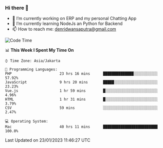 ### Hi there 👋

- 🔭 I’m currently working on ERP and my personal Chatting App
- 🌱 I’m currently learning NodeJs an Python for Backend
- 📫 How to reach me: denridwansaputra@gmail.com


<!--START_SECTION:waka-->
![Code Time](http://img.shields.io/badge/Code%20Time-2%2C552%20hrs%2036%20mins-blue)

📊 **This Week I Spent My Time On** 

```text
⌚︎ Time Zone: Asia/Jakarta

💬 Programming Languages: 
PHP                      23 hrs 16 mins      ██████████████░░░░░░░░░░░   57.92% 
JavaScript               9 hrs 20 mins       █████░░░░░░░░░░░░░░░░░░░░   23.23% 
Vue.js                   1 hr 59 mins        █░░░░░░░░░░░░░░░░░░░░░░░░   4.96% 
HTML                     1 hr 31 mins        █░░░░░░░░░░░░░░░░░░░░░░░░   3.79% 
CSV                      59 mins             ░░░░░░░░░░░░░░░░░░░░░░░░░   2.47%

💻 Operating System: 
Mac                      40 hrs 11 mins      █████████████████████████   100.0%

```


 Last Updated on 23/01/2023 11:46:27 UTC
<!--END_SECTION:waka-->
